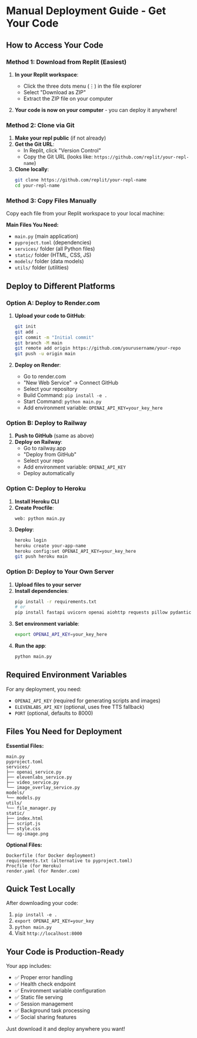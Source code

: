# Manual Deployment Guide - Get Your Code

## How to Access Your Code

### Method 1: Download from Replit (Easiest)

1. **In your Replit workspace**:
   - Click the three dots menu (⋮) in the file explorer
   - Select "Download as ZIP"
   - Extract the ZIP file on your computer

2. **Your code is now on your computer** - you can deploy it anywhere!

### Method 2: Clone via Git

1. **Make your repl public** (if not already)
2. **Get the Git URL**:
   - In Replit, click "Version Control" 
   - Copy the Git URL (looks like: `https://github.com/replit/your-repl-name`)
3. **Clone locally**:
   ```bash
   git clone https://github.com/replit/your-repl-name
   cd your-repl-name
   ```

### Method 3: Copy Files Manually

Copy each file from your Replit workspace to your local machine:

**Main Files You Need:**
- `main.py` (main application)
- `pyproject.toml` (dependencies)
- `services/` folder (all Python files)
- `static/` folder (HTML, CSS, JS)
- `models/` folder (data models)
- `utils/` folder (utilities)

## Deploy to Different Platforms

### Option A: Deploy to Render.com

1. **Upload your code to GitHub**:
   ```bash
   git init
   git add .
   git commit -m "Initial commit"
   git branch -M main
   git remote add origin https://github.com/yourusername/your-repo
   git push -u origin main
   ```

2. **Deploy on Render**:
   - Go to render.com
   - "New Web Service" → Connect GitHub
   - Select your repository
   - Build Command: `pip install -e .`
   - Start Command: `python main.py`
   - Add environment variable: `OPENAI_API_KEY=your_key_here`

### Option B: Deploy to Railway

1. **Push to GitHub** (same as above)
2. **Deploy on Railway**:
   - Go to railway.app
   - "Deploy from GitHub"
   - Select your repo
   - Add environment variable: `OPENAI_API_KEY`
   - Deploy automatically

### Option C: Deploy to Heroku

1. **Install Heroku CLI**
2. **Create Procfile**:
   ```
   web: python main.py
   ```
3. **Deploy**:
   ```bash
   heroku login
   heroku create your-app-name
   heroku config:set OPENAI_API_KEY=your_key_here
   git push heroku main
   ```

### Option D: Deploy to Your Own Server

1. **Upload files to your server**
2. **Install dependencies**:
   ```bash
   pip install -r requirements.txt
   # or
   pip install fastapi uvicorn openai aiohttp requests pillow pydantic edge-tts
   ```
3. **Set environment variable**:
   ```bash
   export OPENAI_API_KEY=your_key_here
   ```
4. **Run the app**:
   ```bash
   python main.py
   ```

## Required Environment Variables

For any deployment, you need:
- `OPENAI_API_KEY` (required for generating scripts and images)
- `ELEVENLABS_API_KEY` (optional, uses free TTS fallback)
- `PORT` (optional, defaults to 8000)

## Files You Need for Deployment

**Essential Files:**
```
main.py
pyproject.toml
services/
├── openai_service.py
├── elevenlabs_service.py
├── video_service.py
└── image_overlay_service.py
models/
└── models.py
utils/
└── file_manager.py
static/
├── index.html
├── script.js
├── style.css
└── og-image.png
```

**Optional Files:**
```
Dockerfile (for Docker deployment)
requirements.txt (alternative to pyproject.toml)
Procfile (for Heroku)
render.yaml (for Render.com)
```

## Quick Test Locally

After downloading your code:
1. `pip install -e .`
2. `export OPENAI_API_KEY=your_key`
3. `python main.py`
4. Visit `http://localhost:8000`

## Your Code is Production-Ready

Your app includes:
- ✅ Proper error handling
- ✅ Health check endpoint
- ✅ Environment variable configuration
- ✅ Static file serving
- ✅ Session management
- ✅ Background task processing
- ✅ Social sharing features

Just download it and deploy anywhere you want!